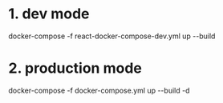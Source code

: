 # 1. dev mode
docker-compose -f react-docker-compose-dev.yml up --build

# 2. production mode
docker-compose -f docker-compose.yml up --build -d